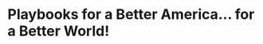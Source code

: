 Playbooks for a Better America... for a Better World!
=====================================================
